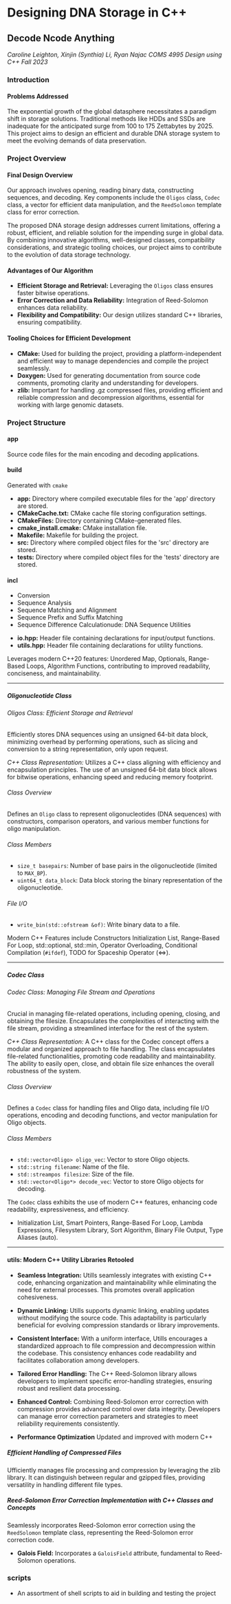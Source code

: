 # Designing DNA Storage in C++

## Decode Ncode Anything
*Caroline Leighton, Xinjin (Synthia) Li, Ryan Najac*
*COMS 4995 Design using C++*
*Fall 2023*

### Introduction

#### Problems Addressed
The exponential growth of the global datasphere necessitates a paradigm shift in storage solutions. Traditional methods like HDDs and SSDs are inadequate for the anticipated surge from 100 to 175 Zettabytes by 2025. This project aims to design an efficient and durable DNA storage system to meet the evolving demands of data preservation.

### Project Overview

#### Final Design Overview
Our approach involves opening, reading binary data, constructing sequences, and decoding. Key components include the `Oligos` class, `Codec` class, a vector for efficient data manipulation, and the `ReedSolomon` template class for error correction.

The proposed DNA storage design addresses current limitations, offering a robust, efficient, and reliable solution for the impending surge in global data. By combining innovative algorithms, well-designed classes, compatibility considerations, and strategic tooling choices, our project aims to contribute to the evolution of data storage technology.

#### Advantages of Our Algorithm
- **Efficient Storage and Retrieval:** Leveraging the `Oligos` class ensures faster bitwise operations.
- **Error Correction and Data Reliability:** Integration of Reed-Solomon enhances data reliability.
- **Flexibility and Compatibility:** Our design utilizes standard C++ libraries, ensuring compatibility.

#### Tooling Choices for Efficient Development
- **CMake:** Used for building the project, providing a platform-independent and efficient way to manage dependencies and compile the project seamlessly.
- **Doxygen:** Used for generating documentation from source code comments, promoting clarity and understanding for developers.
- **zlib:** Important for handling .gz compressed files, providing efficient and reliable compression and decompression algorithms, essential for working with large genomic datasets.

### Project Structure

#### app
Source code files for the main encoding and decoding applications.

#### build
Generated with `cmake`
- **app:** Directory where compiled executable files for the 'app' directory are stored.
- **CMakeCache.txt:** CMake cache file storing configuration settings.
- **CMakeFiles:** Directory containing CMake-generated files.
- **cmake_install.cmake:** CMake installation file.
- **Makefile:** Makefile for building the project.
- **src:** Directory where compiled object files for the 'src' directory are stored.
- **tests:** Directory where compiled object files for the 'tests' directory are stored.

#### incl
* Conversion
* Sequence Analysis
* Sequence Matching and Alignment
* Sequence Prefix and Suffix Matching
* Sequence Difference Calculationude: DNA Sequence Utilities

- **io.hpp:** Header file containing declarations for input/output functions.
- **utils.hpp:** Header file containing declarations for utility functions.

Leverages modern C++20 features: Unordered Map, Optionals, Range-Based Loops, Algorithm Functions, contributing to improved readability, conciseness, and maintainability.

---
##### Oligonucleotide Class

###### Oligos Class: Efficient Storage and Retrieval
Efficiently stores DNA sequences using an unsigned 64-bit data block, minimizing overhead by performing operations, such as slicing and conversion to a string representation, only upon request.

*C++ Class Representation:*
Utilizes a C++ class aligning with efficiency and encapsulation principles. The use of an unsigned 64-bit data block allows for bitwise operations, enhancing speed and reducing memory footprint.

###### Class Overview
Defines an `Oligo` class to represent oligonucleotides (DNA sequences) with constructors, comparison operators, and various member functions for oligo manipulation.

###### Class Members
- `size_t basepairs`: Number of base pairs in the oligonucleotide (limited to `MAX_BP`).
- `uint64_t data_block`: Data block storing the binary representation of the oligonucleotide.
###### File I/O
- `write_bin(std::ofstream &of)`: Write binary data to a file.

Modern C++ Features include Constructors Initialization List, Range-Based For Loop, std::optional, std::min, Operator Overloading, Conditional Compilation (`#ifdef`), TODO for Spaceship Operator (<=>).

---

##### Codec Class
###### Codec Class: Managing File Stream and Operations
Crucial in managing file-related operations, including opening, closing, and obtaining the filesize. Encapsulates the complexities of interacting with the file stream, providing a streamlined interface for the rest of the system.

*C++ Class Representation:*
A C++ class for the Codec concept offers a modular and organized approach to file handling. The class encapsulates file-related functionalities, promoting code readability and maintainability. The ability to easily open, close, and obtain file size enhances the overall robustness of the system.

###### Class Overview
Defines a `Codec` class for handling files and Oligo data, including file I/O operations, encoding and decoding functions, and vector manipulation for Oligo objects.

###### Class Members
- `std::vector<Oligo> oligo_vec`: Vector to store Oligo objects.
- `std::string filename`: Name of the file.
- `std::streampos filesize`: Size of the file.
- `std::vector<Oligo*> decode_vec`: Vector to store Oligo objects for decoding.

The `Codec` class exhibits the use of modern C++ features, enhancing code readability, expressiveness, and efficiency.
- Initialization List, Smart Pointers, Range-Based For Loop, Lambda Expressions, Filesystem Library, Sort Algorithm, Binary File Output, Type Aliases (auto).

---

#### utils: Modern C++ Utility Libraries Retooled
- **Seamless Integration:** Utills seamlessly integrates with existing C++ code, enhancing organization and maintainability while eliminating the need for external processes. This promotes overall application cohesiveness.

- **Dynamic Linking:** Utills supports dynamic linking, enabling updates without modifying the source code. This adaptability is particularly beneficial for evolving compression standards or library improvements.

- **Consistent Interface:** With a uniform interface, Utills encourages a standardized approach to file compression and decompression within the codebase. This consistency enhances code readability and facilitates collaboration among developers.

- **Tailored Error Handling:** The C++ Reed-Solomon library allows developers to implement specific error-handling strategies, ensuring robust and resilient data processing.

- **Enhanced Control:** Combining Reed-Solomon error correction with compression provides advanced control over data integrity. Developers can manage error correction parameters and strategies to meet reliability requirements consistently.

- **Performance Optimization** Updated and improved with modern C++

##### Efficient Handling of Compressed Files
Ufficiently manages file processing and compression by leveraging the zlib library. It can distinguish between regular and gzipped files, providing versatility in handling different file types.

##### Reed-Solomon Error Correction Implementation with C++ Classes and Concepts
Seamlessly incorporates Reed-Solomon error correction using the `ReedSolomon` template class, representing the Reed-Solomon error correction code.
- **Galois Field:** Incorporates a `GaloisField` attribute, fundamental to Reed-Solomon operations.

### scripts
* An assortment of shell scripts to aid in building and testing the project

